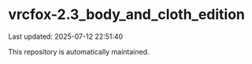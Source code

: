 # vrcfox-2.3_body_and_cloth_edition

Last updated: 2025-07-12 22:51:40

This repository is automatically maintained.
